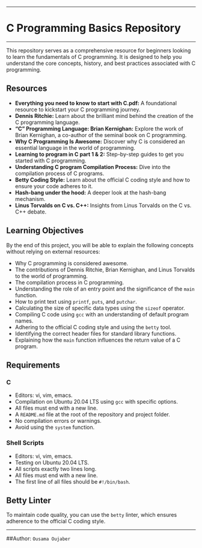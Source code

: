 
---

# C Programming Basics Repository

---

This repository serves as a comprehensive resource for beginners looking to learn the fundamentals of C programming. It is designed to help you understand the core concepts, history, and best practices associated with C programming.

## Resources
- **Everything you need to know to start with C.pdf:** A foundational resource to kickstart your C programming journey.
- **Dennis Ritchie:** Learn about the brilliant mind behind the creation of the C programming language.
- **“C” Programming Language: Brian Kernighan:** Explore the work of Brian Kernighan, a co-author of the seminal book on C programming.
- **Why C Programming Is Awesome:** Discover why C is considered an essential language in the world of programming.
- **Learning to program in C part 1 & 2:** Step-by-step guides to get you started with C programming.
- **Understanding C program Compilation Process:** Dive into the compilation process of C programs.
- **Betty Coding Style:** Learn about the official C coding style and how to ensure your code adheres to it.
- **Hash-bang under the hood:** A deeper look at the hash-bang mechanism.
- **Linus Torvalds on C vs. C++:** Insights from Linus Torvalds on the C vs. C++ debate.

## Learning Objectives
By the end of this project, you will be able to explain the following concepts without relying on external resources:
- Why C programming is considered awesome.
- The contributions of Dennis Ritchie, Brian Kernighan, and Linus Torvalds to the world of programming.
- The compilation process in C programming.
- Understanding the role of an entry point and the significance of the `main` function.
- How to print text using `printf`, `puts`, and `putchar`.
- Calculating the size of specific data types using the `sizeof` operator.
- Compiling C code using `gcc` with an understanding of default program names.
- Adhering to the official C coding style and using the `betty` tool.
- Identifying the correct header files for standard library functions.
- Explaining how the `main` function influences the return value of a C program.

## Requirements
### C
- Editors: vi, vim, emacs.
- Compilation on Ubuntu 20.04 LTS using `gcc` with specific options.
- All files must end with a new line.
- A `README.md` file at the root of the repository and project folder.
- No compilation errors or warnings.
- Avoid using the `system` function.

### Shell Scripts
- Editors: vi, vim, emacs.
- Testing on Ubuntu 20.04 LTS.
- All scripts exactly two lines long.
- All files must end with a new line.
- The first line of all files should be `#!/bin/bash`.

## Betty Linter
To maintain code quality, you can use the `betty` linter, which ensures adherence to the official C coding style.

---

##Author: `Ousama Oujaber`

